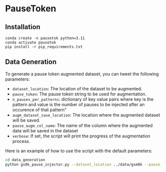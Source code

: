 # PauseToken

## Installation
```
conda create -n pausetok python=3.11
conda activate pausetok
pip install -r pip_requirements.txt
```

## Data Generation

To generate a pause token augmented dataset, you can tweet the following parameters:

- `dataset_location`: The location of the dataset to be augmented.
- `pause_token`: The pause token string to be used for augmentation.
- `n_pauses_per_patterns`:  dictionary of key value pairs where key is the pattern and value is the number of pauses to be injected after an occurence of that pattern"
- `augm_dataset_save_location`: The location where the augmented dataset will be saved.
- `pause_augm_col_name`: The name of the column where the augmented data will be saved in the dataset
- `verbose`: If set, the script will print the progress of the augmentation process.

Here is an example of how to use the script with the default parameters:
```bash
cd data_generation
python gs8k_pause_injector.py --dataset_location ../data/gsm8k --pause_token "<|PAUSE|>" --n_pauses_per_patterns '{"=": 1, "\n": 1}' --augm_dataset_save_location ../data/gs8k_pause_injected --pause_augm_col_name "pause_augmented_answer"
```
